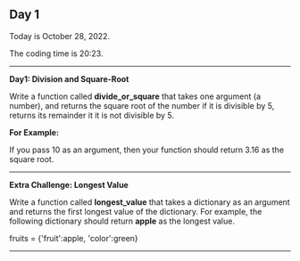 <h2>Day 1</h2>
<p>Today is October 28, 2022.</p>
<p>The coding time is 20:23.</p>

<hr/>

<p><b>Day1: Division and Square-Root</b></p>

<p>
Write a function called <b>divide_or_square</b> that takes one argument (a number),
and returns the square root of the number if it is divisible by 5, returns its remainder
it it is not divisible by 5.
</p>

<p><b>For Example:</b></p>
<p>If you pass 10 as an argument, then your function should return 3.16 as the square root.</p>

<hr/>

<p><b>Extra Challenge: Longest Value</b></p>

<p>Write a function called <b>longest_value</b> that takes a dictionary as an argument
and returns the first longest value of the dictionary. For example, the following dictionary should return <b>apple</b>
as the longest value.</p>

<p>fruits = {'fruit':apple, 'color':green}</p>

<hr/>